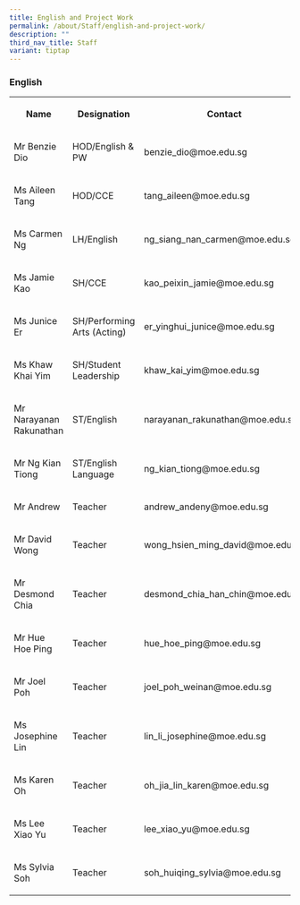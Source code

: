 ```yaml
---
title: English and Project Work
permalink: /about/Staff/english-and-project-work/
description: ""
third_nav_title: Staff
variant: tiptap
---
```

<h3>English</h3><table><tbody><tr><th rowspan="1" colspan="1"><p>Name</p></th><th rowspan="1" colspan="1"><p>Designation</p></th><th rowspan="1" colspan="1"><p>Contact</p></th></tr><tr><td rowspan="1" colspan="1"><p>Mr Benzie Dio</p></td><td rowspan="1" colspan="1"><p>HOD/English &amp; PW</p></td><td rowspan="1" colspan="1"><p>benzie_dio@moe.edu.sg</p></td></tr><tr><td rowspan="1" colspan="1"><p>Ms Aileen Tang</p></td><td rowspan="1" colspan="1"><p>HOD/CCE</p></td><td rowspan="1" colspan="1"><p>tang_aileen@moe.edu.sg</p></td></tr><tr><td rowspan="1" colspan="1"><p>Ms Carmen Ng</p></td><td rowspan="1" colspan="1"><p>LH/English</p></td><td rowspan="1" colspan="1"><p>ng_siang_nan_carmen@moe.edu.sg</p></td></tr><tr><td rowspan="1" colspan="1"><p>Ms Jamie Kao</p></td><td rowspan="1" colspan="1"><p>SH/CCE</p></td><td rowspan="1" colspan="1"><p>kao_peixin_jamie@moe.edu.sg</p></td></tr><tr><td rowspan="1" colspan="1"><p>Ms Junice Er</p></td><td rowspan="1" colspan="1"><p>SH/Performing Arts (Acting)</p></td><td rowspan="1" colspan="1"><p>er_yinghui_junice@moe.edu.sg</p></td></tr><tr><td rowspan="1" colspan="1"><p>Ms Khaw Khai Yim</p></td><td rowspan="1" colspan="1"><p>SH/Student Leadership</p></td><td rowspan="1" colspan="1"><p>khaw_kai_yim@moe.edu.sg</p></td></tr><tr><td rowspan="1" colspan="1"><p>Mr Narayanan Rakunathan</p></td><td rowspan="1" colspan="1"><p>ST/English</p></td><td rowspan="1" colspan="1"><p>narayanan_rakunathan@moe.edu.sg</p></td></tr><tr><td rowspan="1" colspan="1"><p>Mr Ng Kian Tiong</p></td><td rowspan="1" colspan="1"><p>ST/English Language</p></td><td rowspan="1" colspan="1"><p>ng_kian_tiong@moe.edu.sg</p></td></tr><tr><td rowspan="1" colspan="1"><p>Mr Andrew</p></td><td rowspan="1" colspan="1"><p>Teacher</p></td><td rowspan="1" colspan="1"><p>andrew_andeny@moe.edu.sg</p></td></tr><tr><td rowspan="1" colspan="1"><p>Mr David Wong</p></td><td rowspan="1" colspan="1"><p>Teacher</p></td><td rowspan="1" colspan="1"><p>wong_hsien_ming_david@moe.edu.sg</p></td></tr><tr><td rowspan="1" colspan="1"><p>Mr Desmond Chia</p></td><td rowspan="1" colspan="1"><p>Teacher</p></td><td rowspan="1" colspan="1"><p>desmond_chia_han_chin@moe.edu.sg</p></td></tr><tr><td rowspan="1" colspan="1"><p>Mr Hue Hoe Ping</p></td><td rowspan="1" colspan="1"><p>Teacher</p></td><td rowspan="1" colspan="1"><p>hue_hoe_ping@moe.edu.sg</p></td></tr><tr><td rowspan="1" colspan="1"><p>Mr Joel Poh</p></td><td rowspan="1" colspan="1"><p>Teacher</p></td><td rowspan="1" colspan="1"><p>joel_poh_weinan@moe.edu.sg</p></td></tr><tr><td rowspan="1" colspan="1"><p>Ms Josephine Lin</p></td><td rowspan="1" colspan="1"><p>Teacher</p></td><td rowspan="1" colspan="1"><p>lin_li_josephine@moe.edu.sg</p></td></tr><tr><td rowspan="1" colspan="1"><p>Ms Karen Oh</p></td><td rowspan="1" colspan="1"><p>Teacher</p></td><td rowspan="1" colspan="1"><p>oh_jia_lin_karen@moe.edu.sg</p></td></tr><tr><td rowspan="1" colspan="1"><p>Ms Lee Xiao Yu</p></td><td rowspan="1" colspan="1"><p>Teacher</p></td><td rowspan="1" colspan="1"><p>lee_xiao_yu@moe.edu.sg</p></td></tr><tr><td rowspan="1" colspan="1"><p>Ms Sylvia Soh</p></td><td rowspan="1" colspan="1"><p>Teacher</p></td><td rowspan="1" colspan="1"><p>soh_huiqing_sylvia@moe.edu.sg</p></td></tr></tbody></table><p></p>